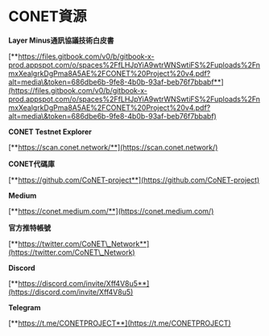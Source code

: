 # CONET資源

**Layer Minus通訊協議技術白皮書**

[**https://files.gitbook.com/v0/b/gitbook-x-prod.appspot.com/o/spaces%2FfLHJpYiA9wtrWNSwtiFS%2Fuploads%2FnmxXealgrkDgPma8A5AE%2FCONET%20Project%20v4.pdf?alt=media\&token=686dbe6b-9fe8-4b0b-93af-beb76f7bbabf**](https://files.gitbook.com/v0/b/gitbook-x-prod.appspot.com/o/spaces%2FfLHJpYiA9wtrWNSwtiFS%2Fuploads%2FnmxXealgrkDgPma8A5AE%2FCONET%20Project%20v4.pdf?alt=media\&token=686dbe6b-9fe8-4b0b-93af-beb76f7bbabf)

**CONET Testnet Explorer**

[**https://scan.conet.network/**](https://scan.conet.network/)

**CONET代碼庫**

[**https://github.com/CoNET-project**](https://github.com/CoNET-project)

**Medium**

[**https://conet.medium.com/**](https://conet.medium.com/)

**官方推特帳號**

[**https://twitter.com/CoNET\_Network**](https://twitter.com/CoNET\_Network)

**Discord**

[**https://discord.com/invite/Xff4V8u5**](https://discord.com/invite/Xff4V8u5)

**️Telegram**

[**https://t.me/CONETPROJECT**](https://t.me/CONETPROJECT)
